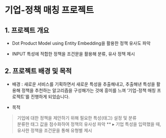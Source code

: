 # 기업-정책 매칭 프로젝트

## 1. 프로젝트 개요

* Dot Product Model using Entity Embedding을 활용한 정책 유사도 파악

* INPUT 특성에 적합한 정책을 조건문을 활용해 분류, 유사 정책 제시


## 2. 프로젝트 배경 및 목적

* 배경 : 새로운 서비스를 기획하면서 새로운 특성을 추출해내고, 추출해낸 특성을 활용해 정책을 추천하는 알고리즘을 구성해가는 것에 흥미를 느껴 ‘기업-정책 매칭 프로젝트’를 진행하게 되었습니다.

* 목적
> 기업에 대한 정책을 제안하기 위해 필요한 특성(태그) 설정 및 분류 </br>
> 분류한 태그 값을 점수화하여 정책의 유사성 파악
** ▸ 기업 특성을 입력했을 때, 유사한 정책을 조건문을 통해 유형별 제시



